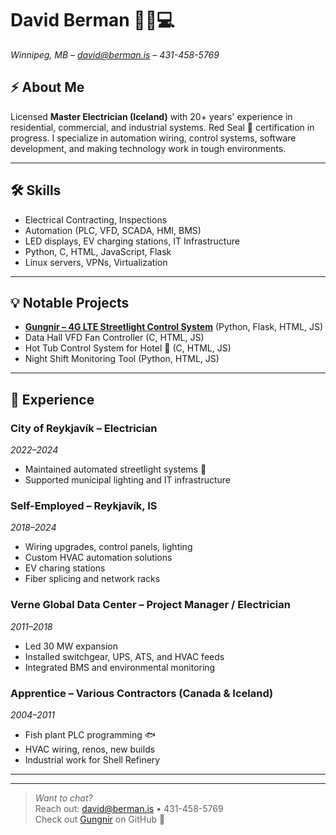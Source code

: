 # David Berman 👷‍♂️💻  
_Winnipeg, MB – [david@berman.is](mailto:david@berman.is) – 431-458-5769_

## ⚡ About Me

Licensed **Master Electrician (Iceland)** with 20+ years' experience in residential, commercial, and industrial systems. Red Seal 🍁 certification in progress. I specialize in automation wiring, control systems, software development, and making technology work in tough environments.

---

## 🛠️ Skills

- Electrical Contracting, Inspections  
- Automation (PLC, VFD, SCADA, HMI, BMS)  
- LED displays, EV charging stations, IT Infrastructure  
- Python, C, HTML, JavaScript, Flask  
- Linux servers, VPNs, Virtualization  

---

## 💡 Notable Projects

- **[Gungnir – 4G LTE Streetlight Control System](https://github.com/davidjrb/gungnir)** (Python, Flask, HTML, JS)  
- Data Hall VFD Fan Controller (C, HTML, JS)  
- Hot Tub Control System for Hotel 🛁 (C, HTML, JS)  
- Night Shift Monitoring Tool (Python, HTML, JS)

---

## 🧰 Experience

### **City of Reykjavík – Electrician**  
_2022–2024_  
- Maintained automated streetlight systems 🌃  
- Supported municipal lighting and IT infrastructure

### **Self-Employed – Reykjavík, IS**  
_2018–2024_  
- Wiring upgrades, control panels, lighting  
- Custom HVAC automation solutions
- EV charing stations
- Fiber splicing and network racks

### **Verne Global Data Center – Project Manager / Electrician**  
_2011–2018_  
- Led 30 MW expansion  
- Installed switchgear, UPS, ATS, and HVAC feeds  
- Integrated BMS and environmental monitoring

### **Apprentice – Various Contractors (Canada & Iceland)**  
_2004–2011_  
- Fish plant PLC programming 🐟  
- HVAC wiring, renos, new builds  
- Industrial work for Shell Refinery

---

<!--
## 🖼️ Project Gallery

| Project 1 | Project 2 | Project 3 |
|----------|-----------|-----------|
| ![](gallery1.jpg) | ![](gallery2.jpg) | ![](gallery3.jpg) |
-->

---

> _Want to chat?_  
> Reach out: [david@berman.is](mailto:david@berman.is) • 431-458-5769  
> Check out [Gungnir](https://github.com/davidjrb/gungnir) on GitHub 🔗

